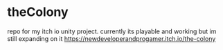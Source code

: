 # theColony
repo for my itch io unity project. 
currently its playable and working but im still expanding on it
https://newdeveloperandprogamer.itch.io/the-colony

